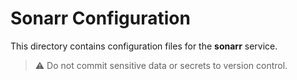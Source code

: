 # Sonarr Configuration

This directory contains configuration files for the **sonarr** service.

> ⚠️ Do not commit sensitive data or secrets to version control.

